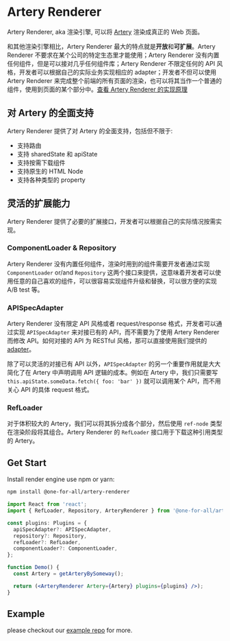# Artery Renderer

Artery Renderer, aka 渲染引擎, 可以将 [Artery](https://github.com/quanxiang-cloud/one-for-all/tree/main/packages/artery) 渲染成真正的 Web 页面。

和其他渲染引擎相比，Artery Renderer 最大的特点就是**开放**和**可扩展**。Artery Renderer 不要求在某个公司的特定生态里才能使用；Artery Renderer 没有内置任何组件，但是可以接对几乎任何组件库；Artery Renderer 不限定任何的 API 风格，开发者可以根据自己的实际业务实现相应的 adapter；开发者不但可以使用 Artery Renderer 来完成整个前端的所有页面的渲染，也可以将其当作一个普通的组件，使用到页面的某个部分中。[查看 Artery Renderer 的实现原理](docs/zh/how-artery-renderer-works.md)

## 对 Artery 的全面支持

Artery Renderer 提供了对 Artery 的全面支持，包括但不限于:

- 支持路由
- 支持 sharedState 和 apiState
- 支持按需下载组件
- 支持原生的 HTML Node
- 支持各种类型的 property

## 灵活的扩展能力

Artery Renderer 提供了必要的扩展接口，开发者可以根据自己的实际情况按需实现。

### ComponentLoader & Repository

Artery Renderer 没有内置任何组件，渲染时用到的组件需要开发者通过实现 `ComponentLoader` or/and `Repository` 这两个接口来提供，这意味着开发者可以使用任意的自己喜欢的组件，可以很容易实现组件升级和替换，可以很方便的实现 A/B test 等。

### APISpecAdapter

Artery Renderer 没有限定 API 风格或者 request/response 格式，开发者可以通过实现 `APISpecAdapter` 来对接已有的 API，而不需要为了使用 Artery Renderer 而修改 API。如何对接的 API 为 RESTful 风格，那可以直接使用我们提供的 [adapter](https://www.npmjs.com/package/@one-for-all/api-spec-adapter)。

除了可以灵活的对接已有 API 以外，`APISpecAdapter` 的另一个重要作用就是大大简化了在 Artery 中声明调用 API 逻辑的成本。例如在 Artery 中，我们只需要写 `this.apiState.someData.fetch({ foo: 'bar' })` 就可以调用某个 API，而不用关心 API 的具体 request 格式。

### RefLoader

对于体积较大的 Artery，我们可以将其拆分成各个部分，然后使用 `ref-node` 类型在渲染阶段将其组合。Artery Renderer 的 `RefLoader` 接口用于下载这种引用类型的 Artery。

## Get Start

Install render engine use npm or yarn:

```bash
npm install @one-for-all/artery-renderer
```

```jsx
import React from 'react';
import { RefLoader, Repository, ArteryRenderer } from '@one-for-all/artery-renderer';

const plugins: Plugins = {
  apiSpecAdapter?: APISpecAdapter,
  repository?: Repository,
  refLoader?: RefLoader,
  componentLoader?: ComponentLoader,
};

function Demo() {
  const Artery = getArteryBySomeway();

  return (<ArteryRenderer Artery={Artery} plugins={plugins} />);
}

```

## Example

please checkout our [example repo](https://github.com/quanxiang-cloud/one-for-all/tree/main/packages/example) for more.
